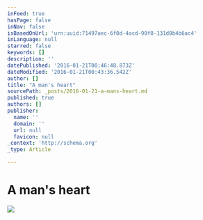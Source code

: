 ```yaml
---
inFeed: true
hasPage: false
inNav: false
isBasedOnUrl: 'urn:uuid:71497aec-6f0d-4acd-90f8-131d0b4b6ac4'
inLanguage: null
starred: false
keywords: []
description: ''
datePublished: '2016-01-21T00:46:48.873Z'
dateModified: '2016-01-21T00:43:36.542Z'
author: []
title: "A man's heart"
sourcePath: _posts/2016-01-21-a-mans-heart.md
published: true
authors: []
publisher:
  name: ''
  domain: ''
  url: null
  favicon: null
_context: 'http://schema.org'
_type: Article

---
```

# A man's heart
![](https://s3-us-west-2.amazonaws.com/the-grid-img/p/f8687f221d6aa87fedc4de5841dc086b0f1f59ce.png)